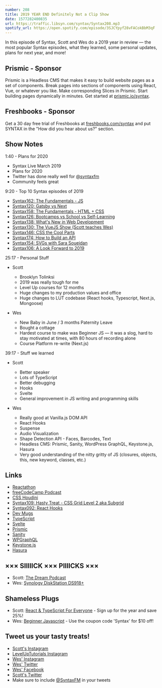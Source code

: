 ```yaml
---
number: 208
title: 2019 YEAR END Definitely Not a Clip Show
date: 1577282400835
url: https://traffic.libsyn.com/syntax/Syntax208.mp3
spotify_url: https://open.spotify.com/episode/3SJCYpyf28vFACokBbM3qF
---
```


In this episode of Syntax, Scott and Wes do a 2019 year in review — the most popular Syntax episodes, what they learned, some personal updates, plans for next year, and more!

## Prismic - Sponsor
Prismic is a Headless CMS that makes it easy to build website pages as a set of components. Break pages into sections of components using React, Vue, or whatever you like. Make corresponding Slices in Prismic. Start building pages dynamically in minutes. Get started at [prismic.io/syntax](https://prismic.io/syntax).

## Freshbooks - Sponsor
Get a 30 day free trial of Freshbooks at [freshbooks.com/syntax](https://freshbooks.com/syntax) and put SYNTAX in the "How did you hear about us?" section.

## Show Notes

1:40 - Plans for 2020

* Syntax Live March 2019
* Plans for 2020
* Twitter has done really well for [@syntaxfm](https://twitter.com/syntaxfm)
* Community feels great

9:20 - Top 10 Syntax episodes of 2019

* [Syntax162: The Fundamentals - JS](https://syntax.fm/show/162/the-fundamentals-js)
* [Syntax120: Gatsby vs Next](https://syntax.fm/show/120/gatsby-vs-next)
* [Syntax158: The Fundamentals - HTML + CSS](https://syntax.fm/show/158/the-fundamentals-html-css)
* [Syntax126: Bootcamps vs School vs Self-Learning](https://syntax.fm/show/126/bootcamps-vs-school-vs-self-learning)
* [Syntax138: What's New in Web Development](https://syntax.fm/show/138/what-s-new-in-web-development)
* [Syntax130: The VueJS Show (Scott teaches Wes)](https://syntax.fm/show/130/the-vuejs-show-scott-teaches-wes)
* [Syntax146: CSS the Cool Parts](https://syntax.fm/show/146/css-the-cool-parts)
* [Syntax174: How to Build an API](https://syntax.fm/show/174/how-to-build-an-api)
* [Syntax154: SVGs with Sara Soueidan](https://syntax.fm/show/154/svgs-with-sara-soueidan)
* [Syntax106: A Look Forward to 2019](https://syntax.fm/show/106/a-look-forward-to-2019)

25:17 - Personal Stuff

* Scott
  * Brooklyn Tolinksi
  * 2019 was really tough for me
  * Level Up courses for 12 months
  * Huge changes to my production values and office
  * Huge changes to LUT codebase (React hooks, Typescript, Next.js, Mongoose)

* Wes
  * New Baby in June / 3 months Paternity Leave
  * Bought a cottage
  * Hardest course to make was Beginner JS — it was a slog, hard to stay motivated at times, with 80 hours of recording alone
  * Course Platform re-write (Next.js)

39:17 - Stuff we learned

* Scott
  * Better speaker
  * Lots of TypeScript
  * Better debugging
  * Hooks
  * Svelte
  * General improvement in JS writing and programming skills

* Wes
  * Really good at Vanilla.js DOM API
  * React Hooks
  * Suspense
  * Audio Visualization
  * Shape Detection API - Faces, Barcodes, Text
  * Headless CMS: Prismic, Sanity, WordPress GraphQL, Keystone.js, Hasura
  * Very good understanding of the nitty gritty of JS (closures, objects, this, new keyword, classes, etc.)

## Links
* [Reactathon](https://www.reactathon.com/)
* [freeCodeCamp Podcast](https://podcast.freecodecamp.org/)
* [CSS Houdini](https://developer.mozilla.org/en-US/docs/Web/Houdini)
* [Syntax109: Hasty Treat - CSS Grid Level 2 aka Subgrid](https://syntax.fm/show/109/hasty-treat-css-grid-level-2-aka-subgrid)
* [Syntax092: React Hooks](https://syntax.fm/show/092/react-hooks)
* [Dev Mugs](https://shop.devmugs.com/)
* [TypeScript](https://www.typescriptlang.org/)
* [Svelte](https://svelte.dev/)
* [Prismic](https://prismic.io/syntax)
* [Sanity](https://www.sanity.io/syntax)
* [WPGraphQL](https://www.wpgraphql.com/)
* [Keystone.js](https://www.keystonejs.com/)
* [Hasura](https://hasura.io/)

## ××× SIIIIICK ××× PIIIICKS ×××
* Scott: [The Dream Podcast](https://www.stitcher.com/podcast/stitcher/the-dream)
* Wes: [Synology DiskStation DS918+](https://www.amazon.com/Synology-bay-DiskStation-DS918-Diskless/dp/B075N1Z9LT)

## Shameless Plugs
* Scott: [React & TypeScript For Everyone](https://www.leveluptutorials.com/pro) - Sign up for the year and save 25%!
* Wes: [Beginner Javascript](https://beginnerjavascript.com/) - Use the coupon code 'Syntax' for $10 off!

## Tweet us your tasty treats!
* [Scott's Instagram](https://www.instagram.com/stolinski/)
* [LevelUpTutorials Instagram](https://www.instagram.com/LevelUpTutorials/)
* [Wes' Instagram](https://www.instagram.com/wesbos/)
* [Wes' Twitter](https://twitter.com/wesbos)
* [Wes' Facebook](https://www.facebook.com/wesbos.developer)
* [Scott's Twitter](https://twitter.com/stolinski)
* Make sure to include [@SyntaxFM](https://twitter.com/SyntaxFM) in your tweets
